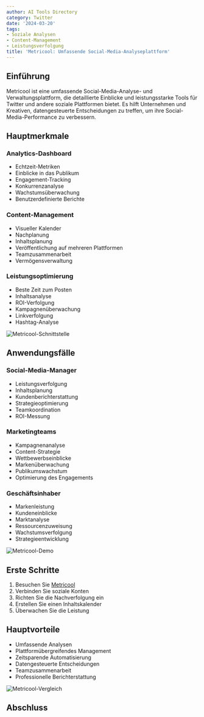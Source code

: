 ```yaml
---
author: AI Tools Directory
category: Twitter
date: '2024-03-20'
tags:
- Soziale Analysen
- Content-Management
- Leistungsverfolgung
title: 'Metricool: Umfassende Social-Media-Analyseplattform'
---
```


## Einführung

Metricool ist eine umfassende Social-Media-Analyse- und Verwaltungsplattform, die detaillierte Einblicke und leistungsstarke Tools für Twitter und andere soziale Plattformen bietet. Es hilft Unternehmen und Kreativen, datengesteuerte Entscheidungen zu treffen, um ihre Social-Media-Performance zu verbessern.

## Hauptmerkmale

### Analytics-Dashboard
- Echtzeit-Metriken
- Einblicke in das Publikum
- Engagement-Tracking
- Konkurrenzanalyse
- Wachstumsüberwachung
- Benutzerdefinierte Berichte

### Content-Management
- Visueller Kalender
- Nachplanung
- Inhaltsplanung
- Veröffentlichung auf mehreren Plattformen
- Teamzusammenarbeit
- Vermögensverwaltung

### Leistungsoptimierung
- Beste Zeit zum Posten
- Inhaltsanalyse
- ROI-Verfolgung
- Kampagnenüberwachung
- Linkverfolgung
- Hashtag-Analyse

![Metricool-Schnittstelle](/imgs/metricool/interface.jpg)

## Anwendungsfälle

### Social-Media-Manager
- Leistungsverfolgung
- Inhaltsplanung
- Kundenberichterstattung
- Strategieoptimierung
- Teamkoordination
- ROI-Messung

### Marketingteams
- Kampagnenanalyse
- Content-Strategie
- Wettbewerbseinblicke
- Markenüberwachung
- Publikumswachstum
- Optimierung des Engagements

### Geschäftsinhaber
- Markenleistung
- Kundeneinblicke
- Marktanalyse
- Ressourcenzuweisung
- Wachstumsverfolgung
- Strategieentwicklung

![Metricool-Demo](/imgs/metricool/demo.jpg)

## Erste Schritte

1. Besuchen Sie [Metricool](https://metricool.com)
2. Verbinden Sie soziale Konten
3. Richten Sie die Nachverfolgung ein
4. Erstellen Sie einen Inhaltskalender
5. Überwachen Sie die Leistung

## Hauptvorteile

- Umfassende Analysen
- Plattformübergreifendes Management
- Zeitsparende Automatisierung
- Datengesteuerte Entscheidungen
- Teamzusammenarbeit
- Professionelle Berichterstattung

![Metricool-Vergleich](/imgs/metricool/comparison.jpg)

## Abschluss